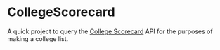 # CollegeScorecard
A quick project to query the [College Scorecard](https://collegescorecard.ed.gov/data/documentation/) API for the purposes of making a college list.
